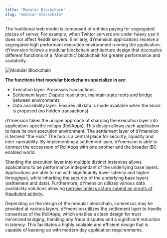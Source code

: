 ```yaml
---
title: "Modular Blockchain"
slug: "modular-blockchain"
---
```


The traditional web model is composed of entities paying for segregated pieces of server. For example, when Twitter servers are under heavy use it does not affect Reddit servers. Similarly, dYmension applications receive a segregated high performant execution environment running the application. dYmension follows a modular blockchain architecture design that decouples different functions of a ‘Monolithic’ blockchain for greater performance and scalability.

![Modular Blockchain](/img/modular_blockchain.svg)

**The functions that modular blockchains specialize in are:**

- Execution layer: Processes transactions
- Settlement layer: Dispute resolution, maintain state roots and bridge between environments
- Data availability layer: Ensures all data is made available when the block is proposed (no hidden transactions)

dYmension takes the unique approach of sharding the execution layer into application-specific rollups (RollApps). This design allows each application to have its own execution environment. The settlement layer of dYmension is termed "the Hub." The hub is a central place for security, liquidity and inter-operability. By implementing a settlement layer, dYmension is able to connect the ecosystem of RollApps with one another and the broader IBC-enabled world.

Sharding the execution layer into multiple distinct instances allows applications to be performance independant of the underlying base layers. Applications are able to run with significantly lower latency and higher throughput, while inheriting the security of the underlying base layers (settlement and data). Furthermore, dYmension utilizes various data availability solutions allowing [permissionless actors submit an proofs of fraudulent activity.](/docs/concepts/optimistic-rollups.md)

Depending on the design of the modular blockchain, consensus may be provided at various layers. dYmension utilizes the settlement layer to handle consensus of the RollApps, which enables a clean design for trust minimized bridging, handling any fraud disputes and a significant reduction in latency. This facilitates a highly scalable and efficient design that is capable of keeping up with modern day application requirenments.
